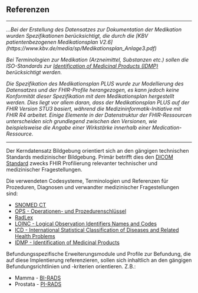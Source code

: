 ## Referenzen

---------------------
<em>
...Bei der Erstellung des Datensatzes zur Dokumentation der Medikation
wurden  Spezifikationen berücksichtigt, die durch die 
 [KBV patientenbezogenen Medikationsplan V2.6](https://www.kbv.de/media/sp/Medikationsplan_Anlage3.pdf)

Bei Terminologien zur Medikation (Arzneimittel, Substanzen etc.) sollen die ISO-Standards zur [Identification of Medicinal Products (IDMP)](https://www.ema.europa.eu/en/human-regulatory/overview/data-medicines-iso-idmp-standards-overview) berücksichtigt werden. 

Die Spezifikation des Medikationsplan PLUS wurde zur Modellierung des Datensatzes und der FHIR-Profile herangezogen, es kann jedoch keine Konformität dieser Spezifikation mit dem Medikationsplan hergestellt werden. Dies liegt vor allem daran, dass der Medikationsplan PLUS auf der FHIR Version STU3 basiert, während die Medizininformatik-Initiative mit FHIR R4 arbeitet. Einige Elemente in der Datenstruktur der FHIR-Ressourcen unterscheiden sich grundlegend zwischen den Versionen, wie beispielsweise die Angabe einer Wirkstärke innerhalb einer Medication-Ressource.
</em>

---------------------


Der Kerndatensatz Bildgebung orientiert sich an den gängigen technischen Standards medizinischer Bildgebung.
Primär betrifft dies den [DICOM Standard](https://www.dicomstandard.org/) zwecks FHIR Profilierung relevanter
technischer und medizinischer Fragestellungen.

Die verwendeten Codesysteme, Terminologien und Referenzen für Prozeduren, Diagnosen und verwandter medizinischer Fragestellungen sind:
* [SNOMED CT](https://www.snomed.org/)
* [OPS - Operationen- und Prozedurenschlüssel](https://www.bfarm.de/DE/Kodiersysteme/Klassifikationen/OPS-ICHI/OPS/_node.html)
* [RadLex](https://www.rsna.org/practice-tools/data-tools-and-standards/radlex-radiology-lexicon)
* [LOINC - Logical Observation Identifiers Names and Codes](https://loinc.org/)
* [ICD - International Statistical Classification of Diseases and Related Health Problems](https://www.dimdi.de/static/de/klassifikationen/icd/icd-10-gm/kode-suche/htmlgm2020/)
* [IDMP - Identification of Medicinal Products](https://www.ema.europa.eu/en/human-regulatory/overview/data-medicines-iso-idmp-standards-overview)

Befundungsspezifische Erweiterungsmodule und Profile zur Befundung, die auf diese Implentierung referenzieren, sollen sich inhaltlich an den gängigen Befundungsrichtlinien
und -kriterien orientieren. Z.B.:
* Mamma -  [BI-RADS](https://www.acr.org/Clinical-Resources/Reporting-and-Data-Systems/BI-RADS)
* Prostata - [PI-RADS](https://www.acr.org/Clinical-Resources/Reporting-and-Data-Systems/PI-RADS)





